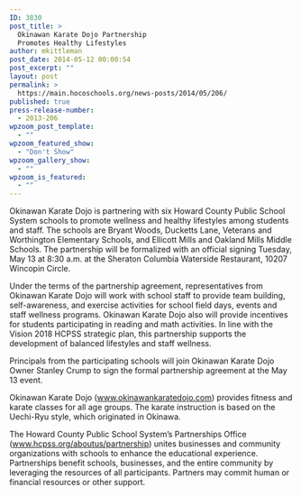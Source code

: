 ```yaml
---
ID: 3830
post_title: >
  Okinawan Karate Dojo Partnership
  Promotes Healthy Lifestyles
author: mkittleman
post_date: 2014-05-12 00:00:54
post_excerpt: ""
layout: post
permalink: >
  https://main.hocoschools.org/news-posts/2014/05/206/
published: true
press-release-number:
  - 2013-206
wpzoom_post_template:
  - ""
wpzoom_featured_show:
  - "Don't Show"
wpzoom_gallery_show:
  - ""
wpzoom_is_featured:
  - ""
---
```

Okinawan Karate Dojo is partnering with six Howard County Public School System schools to promote wellness and healthy lifestyles among students and staff. The schools are Bryant Woods, Ducketts Lane, Veterans and Worthington Elementary Schools, and Ellicott Mills and Oakland Mills Middle Schools. The partnership will be formalized with an official signing Tuesday, May 13 at 8:30 a.m. at the Sheraton Columbia Waterside Restaurant, 10207 Wincopin Circle.

Under the terms of the partnership agreement, representatives from Okinawan Karate Dojo will work with school staff to provide team building, self-awareness, and exercise activities for school field days, events and staff wellness programs. Okinawan Karate Dojo also will provide incentives for students participating in reading and math activities. In line with the Vision 2018 HCPSS strategic plan, this partnership supports the development of balanced lifestyles and staff wellness.

Principals from the participating schools will join Okinawan Karate Dojo Owner Stanley Crump to sign the formal partnership agreement at the May 13 event.

Okinawan Karate Dojo (<a href="http://okinawankaratedojo.com/" target="_blank">www.okinawankaratedojo.com</a>) provides fitness and karate classes for all age groups. The karate instruction is based on the Uechi-Ryu style, which originated in Okinawa.

The Howard County Public School System’s Partnerships Office (<a href="http://www.hcpss.org/aboutus/partnership/" target="_blank">www.hcpss.org/aboutus/partnership</a>) unites businesses and community organizations with schools to enhance the educational experience. Partnerships benefit schools, businesses, and the entire community by leveraging the resources of all participants. Partners may commit human or financial resources or other support.